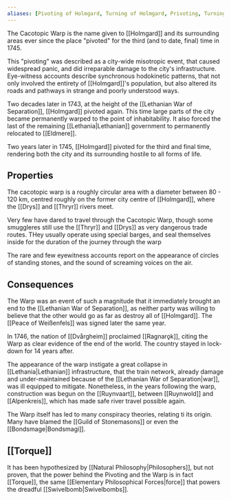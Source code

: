 ```yaml
---
aliases: [Pivoting of Holmgard, Turning of Holmgard, Privoting, Turning]
---
```

The Cacotopic Warp is the name given to [[Holmgard]] and its surrounding areas ever since the place "pivoted" for the third (and to date, final) time in 1745.

This "pivoting" was described as a city-wide misotropic event, that caused widespread panic, and did irreparable damage to the city's infrastructure. Eye-witness accounts describe synchronous hodokinetic patterns, that not only involved the entirety of [[Holmgard]]'s population, but also altered its roads and pathways in strange and poorly understood ways.

Two decades later in 1743, at the height of the [[Lethanian War of Separation]], [[Holmgard]] pivoted again. This time large parts of the city became permanently warped to the point of inhabitability. It also forced the last of the remaining [[Lethania|Lethanian]] government to permanently relocated to [[Eldmere]].

Two years later in 1745, [[Holmgard]] pivoted for the third and final time, rendering both the city and its surrounding hostile to all forms of life. 

## Properties 
The cacotopic warp is a roughly circular area with a diameter between 80 - 120 km, centred roughly on the former city centre of [[Holmgard]], where the [[Drys]] and [[Thryr]] rivers meet. 

Very few have dared to travel through the Cacotopic Warp, though some smuggleres still use the [[Thryr]] and [[Drys]] as very dangerous trade routes. THey usually operate using special barges, and seal themselves inside for the duration of the journey through the warp 

The rare and few eyewitness accounts report on the appearance of circles of standing stones, and the sound of screaming voices on the air.

## Consequences 
The Warp was an event of such a magnitude that it immediately brought an end to the [[Lethanian War of Separation]], as neither party was willing to believe that the other would go as far as destroy all of [[Holmgard]]. The [[Peace of Weißenfels]] was signed later the same year.

In 1746, the nation of [[Dvårgheim]] proclaimed [[Ragnarǫk]], citing the Warp as clear evidence of the end of the world. The country stayed in lock-down for 14 years after.

The appearance of the warp instigate a great collapse in [[Lethania|Lethanian]] infrastructure, that the train network, already damage and under-maintained because of the [[Lethanian War of Separation|war]], was ill equipped to mitigate. Nonetheless, in the years following the warp, construction was begun on the [[Ruynvaart]], between [[Ruynwold]] and [[Alpenkreis]], which has made safe river travel possible again.

The Warp itself has led to many conspiracy theories, relating ti its origin. Many have blamed the [[Guild of Stonemasons]] or even the [[Bondsmage|Bondsmagi]].

## [[Torque]]
It has been hypothesized by [[Natural Philosophy|Philosophers]], but not proven, that the power behind the Pivoting and the Warp is in fact [[Torque]], the same [[Elementary Philosophical Forces|force]] that powers the dreadful [[Swivelbomb|Swivelbombs]].